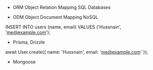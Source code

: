 - ORM
Object Relation Mapping
SQL Databases

- ODM
Object Document Mapping
NoSQL

INSERT INTO users (name, email) VALUES ('Hussnain', 'me@example.com');
- Prisma, Drizzle


await User.create({ name: 'Hussnain', email: 'me@example.com' });
- Mongoose